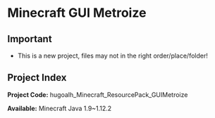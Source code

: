 # Minecraft GUI Metroize

## Important

* This is a new project, files may not in the right order/place/folder!

## Project Index

**Project Code:** hugoalh_Minecraft_ResourcePack_GUIMetroize

**Available:** Minecraft Java 1.9~1.12.2
